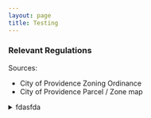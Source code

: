 ```yaml
---
layout: page
title: Testing
---
```


### Relevant Regulations

Sources:
 - City of Providence Zoning Ordinance
 - City of Providence Parcel / Zone map

<details markdown="block">
<summary>fdasfda</summary>
 
The house at 175 Governor is in an R-3 zone, defined as follows:

> The R-3 Residential District is intended for higher density residential areas of detached single-family, two-family, and three-family residential development, as well as rowhouse development. Limited non-residential uses, which are compatible with surrounding residential neighborhoods, may be allowed.

In the “Zoning Ordinance” in Section 1200 there is a “Use Matrix” for all zones, and in Section 1200.F.1 it says “any use that is not included in the use matrix is prohibited in all districts.” Table 12-1 lists the “principal and temporary” uses allowed in each type of zone, and in the column for R-3, none of the following are allowed: 

 - Contractor Storage Yard
 - Greenhouse/Nursery - Retail
 - Heavy Retail, Rental and Service
 - Industrial Design

There are two other potentially relevant uses in the table that require special permits:

 - Neighborhood Commercial Establishment
 - Plant Agriculture

All other “principal and temporary” uses are by definition prohibited in R-3.

The only acceptable “accessory uses” of a home in a residential zone are listed in Section 1302 (page 134). One of these is a “home occupation”, defined as “any activity customarily carried out for gain by a resident, conducted as an accessory use in the resident's dwelling unit.” The document lists several restrictions on such activity, of which the following are being violated by “Happy Feet” / “Eden Design”:

>(2) No more than one person is employed in the home occupation, other than an occupant or occupants of the premises. 
>
(3) Signs, displays, or activities that indicate from the exterior that the structure is being used, in part, for any purpose other than that of a residence are prohibited. However, one identification sign not exceeding two square feet in area is permitted. 
>
>(4) The home occupation and all related activity, including storage, shall be conducted completely within the principal building or permitted accessory structure. 
>
>(7) The home occupation and any related activity shall not create any traffic hazards or nuisances in public rights-of-way.

In Section 2100 on Enforcement (page 237), it says: 

>B.  The Director of the Department of Inspection and Standards has the power to conduct inspections of structures or the use of land to determine whether there is compliance with this Ordinance and, in case of any violation, order corrective action. 
>
>C.  The City Solicitor will institute an injunction, abatement, or any other appropriate action to prevent, enjoin, abate, or remove such violation. The remedies provided for herein are cumulative and not exclusive and in addition to any other remedies provided by law. 
>
>D.  Any person or corporation, whether as principal, agent, employee or otherwise, who violates or is the owner of property in violation of any of the provisions of this Ordinance will be fined up to $500.00 for each offense, with such fine to inure to the City. Each day of the existence of any violation is deemed a separate offense. 
</summary>

## Violations

### Business located in a residential zone

(show R-3 map, prop tax page showing R-3, fb post with map, letterhead, Richard prop tax, company photos)

On the company web site it says they serve “the East Side and Greater Providence”, but it does not give an address. On their Facebook page it shows “Governor St” as a vague location, but when you zoom in on the map, the GPS pin is dropped at 175 Governor. An invoice from “Eden Design by Mae” clearly shows the house is being used as the business address on their letterhead. 

Bizapedia.com shows “Eden Design by Mae” as an LLC with its principal address at 175 Governor Street, however “Eden Design” is not listed in the RI Secretary of State database for active businesses. “Happy Feet Lawn Care” is known to the state of RI as an LLC registered to Richard Benoit's current home address (as of 2020) in East Greenwich. 

On their Facebook page the companies categorize themselves as a “Garden Center”, “Business Service”, and “Architectural Designer”. 

### Multiple business employees in a home occupation

(show arrival/departure pix, employee facebook posts, license plate pix)

Every Monday through Saturday, from March through November (landscaping season), all the company employees report for work at 175 Governor around 7:30 am. There are generally 2 crews with 2 people each, who commute to work in their personal vehicles and leave them parked here all day. Each morning Ms. Warner meets the crews and gives them the daily schedule, then they load up the company trucks with equipment and supplies kept at her home, and the fleet drives off (usually including Ms. Warner) to do jobs for clients all day. The crews finish work around 3 to 4 pm, returning to the house to unload equipment and park the company trucks on the street overnight. They drop off the keys in the mailbox of 175 Governor, and then drive off in their personal vehicles. These same employees are shown and described on the company Facebook pages, dating back to 2017.

### Activity, signs, and storage outside the house indicating it is a business location

(show “fleet” pix, trucks with signs, license plates, busy days with load / unload)

The company operates a fleet of commercial vehicles and equipment, including 4 company pickups with attached signs, and 2 large 12-foot-long towed trailers. One trailer is a locked storage container for landscaping equipment, and one is open-sided for hauling debris (which is often parked full in front of neighboring houses). In addition, the company has a large variety of gasoline-powered equipment like leaf blowers, lawn mowers, edgers and trimmers, and snow blowers. The company’s equipment and supplies, including gasoline, fertilizer, mulch, and compost, are stored at the house and in the trailers. Three of the four company vehicles, and both trailers, are parked on the street illegally overnight every night at the intersection of Manning and Governor, in front of 175 Governor and neighboring homes.

### Business activity creating a traffic hazard or nuisance in public right-of-way

(show packed street, single-file traffic on Governor and Manning, debris and gasoline storage on street)

fda asfda fads fads fas







 


